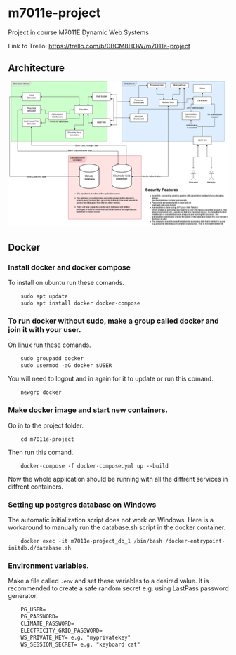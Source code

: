 # m7011e-project
Project in course M7011E Dynamic Web Systems

Link to Trello: https://trello.com/b/0BCM8HOW/m7011e-project

## Architecture
![Architecture](https://github.com/Aleman778/m7011e-project/blob/master/Architecture.png)

## Docker

### Install docker and docker compose
To install on ubuntu run these comands.
```
    sudo apt update
    sudo apt install docker docker-compose
```

### To run docker without sudo, make a group called docker and join it with your user. 
On linux run these comands.
```
    sudo groupadd docker
    sudo usermod -aG docker $USER
```
You will need to logout and in again for it to update or run this comand.
```
    newgrp docker 
```

### Make docker image and start new containers.
Go in to the project folder.
```
    cd m7011e-project
```
Then run this comand.
```
    docker-compose -f docker-compose.yml up --build
```
Now the whole application should be running with all the diffrent services in diffrent containers.

### Setting up postgres database on Windows
The automatic initialization script does not work on Windows.
Here is a workaround to manually run the database.sh script in the docker container.
```
    docker exec -it m7011e-project_db_1 /bin/bash /docker-entrypoint-initdb.d/database.sh
```

### Environment variables.
Make a file called `.env` and set these variables to a desired value.
It is recommended to create a safe random secret e.g. using LastPass password generator.
```
    PG_USER=
    PG_PASSWORD=
    CLIMATE_PASSWORD=
    ELECTRICITY_GRID_PASSWORD=
    WS_PRIVATE_KEY= e.g. "myprivatekey"
    WS_SESSION_SECRET= e.g. "keyboard cat"
```
